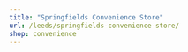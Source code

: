 ```yaml
---
title: "Springfields Convenience Store"
url: /leeds/springfields-convenience-store/
shop: convenience
---
```

